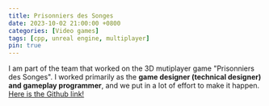 ```yaml
---
title: Prisonniers des Songes
date: 2023-10-02 21:00:00 +0800
categories: [Video games]
tags: [cpp, unreal engine, multiplayer]
pin: true
---
```


I am part of the team that worked on the 3D mutiplayer game "Prisonniers des Songes". I worked primarily as the **game designer (technical designer) and gameplay programmer**, and we put in a lot of effort to make it happen. [Here is the Github link!](https://github.com/Dekadisk/PrisonniersDesSonges)
